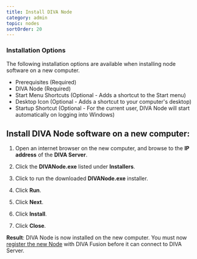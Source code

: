 ```yaml
---
title: Install DIVA Node
category: admin
topic: nodes
sortOrder: 20
---
```


### Installation Options

The following installation options are available when installing node software on a new computer.

- Prerequisites (Required)
- DIVA Node (Required)
- Start Menu Shortcuts (Optional - Adds a shortcut to the Start menu)
- Desktop Icon (Optional - Adds a shortcut to your computer's desktop)
- Startup Shortcut (Optional - For the current user, DIVA Node will start automatically on logging into Windows)

## Install DIVA Node software on a new computer:

1. Open an internet browser on the new computer, and browse to the **IP address** of the **DIVA Server**.

2. Click the **DIVANode.exe** listed under **Installers**.

3. Click to run the downloaded **DIVANode.exe** installer.

4. Click **Run**.

5. Click **Next**.

6. Click **Install**.

7. Click **Close**.

<p class="tip tip--result">
  <strong>Result</strong>: DIVA Node is now installed on the new computer. You must now <a href="/v4/admin/create-node.html">register the new Node</a> with DIVA Fusion before it can connect to DIVA Server.
</p>
